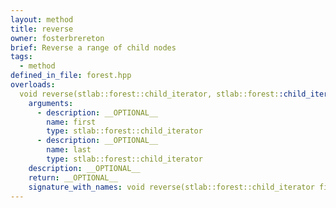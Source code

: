 ```yaml
---
layout: method
title: reverse
owner: fosterbrereton
brief: Reverse a range of child nodes
tags:
  - method
defined_in_file: forest.hpp
overloads:
  void reverse(stlab::forest::child_iterator, stlab::forest::child_iterator):
    arguments:
      - description: __OPTIONAL__
        name: first
        type: stlab::forest::child_iterator
      - description: __OPTIONAL__
        name: last
        type: stlab::forest::child_iterator
    description: __OPTIONAL__
    return: __OPTIONAL__
    signature_with_names: void reverse(stlab::forest::child_iterator first, stlab::forest::child_iterator last)
---
```

